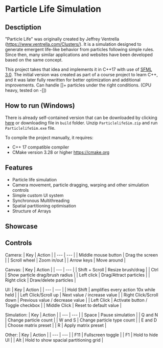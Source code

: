 # Particle Life Simulation

## Desctiption
"Particle Life" was originally created by Jeffrey Ventrella (https://www.ventrella.com/Clusters/).
It is a simulation designed to generate emergent life-like behavior from particles following simple rules.
Since then, many similar applications and websites have been developed based on the same concept.

This project takes that idea and implements it in C++17 with use of [SFML 3.0](https://github.com/SFML/SFML).
The initial version was created as part of a course project to learn C++, 
and it was later fully rewritten for better optimization and additional improvements.
Can handle []+ particles under the right conditions. (CPU heavy, tested on -[])

## How to run (Windows)
There is already self-contained version that can be downloaded by clicking [here](https://github.com/GrmSeven/CPPParticleSimulator/blob/development/build/ParticleLifeSim.zip?raw=true) 
or downloading file in `build` folder.
Unzip `ParticlelifeSim.zip` and run `ParticlelifeSim.exe` file.

To compile the project manually, it requires:
- C++ 17 compatible compiler
- CMake version 3.28 or higher https://cmake.org

## Features
- Particle life simulation
- Camera movement, particle dragging, warping and other simulation controls
- Simple custom UI system
- Synchronous Multithreading
- Spatial partitioning optimisation
- Structure of Arrays

## Showcase

## Controls
Camera:
| Key | Action |
| --- | --- |
| Middle mouse button | Drag the screen |
| Scroll wheel  | Zoom in/out |
| Arrow keys | Move around |

Canvas:
| Key | Action |
| --- | --- |
| Shift + Scroll | Resize brush/drag |
| Ctrl | Show particle drag/brush radius |
| Left click | Drag/Attract particles |
| Right click | Draw/delete particles |

UI:
| Key | Action |
| --- | --- |
| Hold Shift | amplifies every action 10x while held |
| Left Click/Scroll up | Next value / increase value |
| Right Click/Scroll down | Previous value / decrease value |
| Left Click | Activate button / Toggle checkbox |
| Middle Click | Reset to default value |

Simulation:
| Key | Action |
| --- | --- |
| Space | Pause simulation |
| Q and N | Change particle count |
| W and S | Change particle type count |
| E and D | Choose matrix preset |
| R | Apply matrix preset |

Other:
| Key | Action |
| --- | --- |
| F11 | Fullscreen toggle |
| F1 | Hold to hide UI |
| Alt | Hold to show spacial partitioning grid |